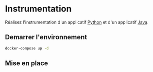 # Instrumentation 

Réalisez l'instrumentation d'un applicatif [Python](python) et d'un applicatif [Java](java).

## Demarrer l'environnement

```bash
docker-compose up -d
```

## Mise en place 